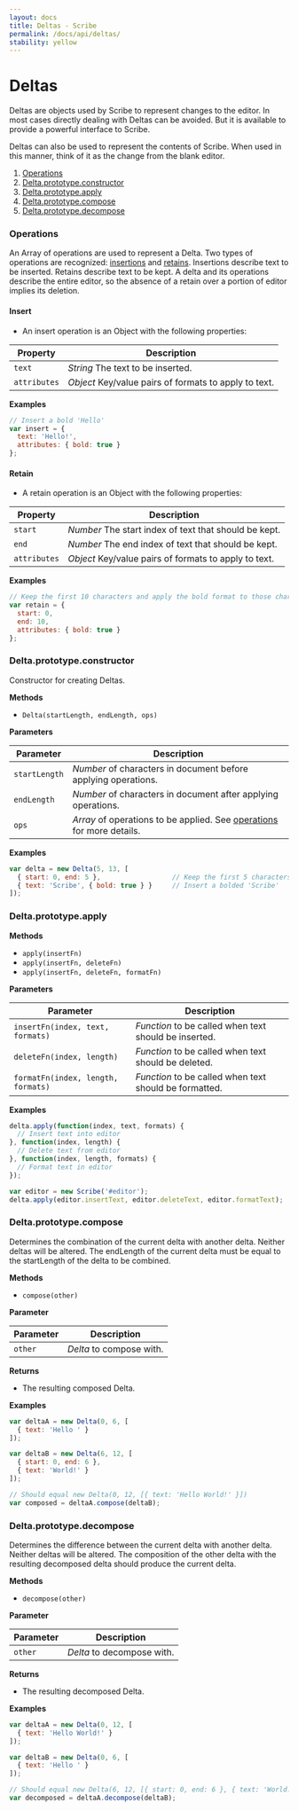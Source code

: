 ```yaml
---
layout: docs
title: Deltas - Scribe
permalink: /docs/api/deltas/
stability: yellow
---
```


# Deltas

Deltas are objects used by Scribe to represent changes to the editor. In most cases directly dealing with Deltas can be avoided. But it is available to provide a powerful interface to Scribe.

Deltas can also be used to represent the contents of Scribe. When used in this manner, think of it as the change from the blank editor.

1. [Operations](#operations)
1. [Delta.prototype.constructor](#constructor)
1. [Delta.prototype.apply](#apply)
1. [Delta.prototype.compose](#compose)
1. [Delta.prototype.decompose](#decompose)

### Operations

An Array of operations are used to represent a Delta. Two types of operations are recognized: [insertions](#insert) and [retains](#retain). Insertions describe text to be inserted. Retains describe text to be kept. A delta and its operations describe the entire editor, so the absence of a retain over a portion of editor implies its deletion.

#### Insert

- An insert operation is an Object with the following properties:

| Property     | Description
|--------------|-------------
| `text`       | _String_ The text to be inserted.
| `attributes` | _Object_ Key/value pairs of formats to apply to text.

**Examples**

```javascript
// Insert a bold 'Hello'
var insert = {
  text: 'Hello!',
  attributes: { bold: true }
};
```

#### Retain

- A retain operation is an Object with the following properties:

| Property     | Description
|--------------|-------------
| `start`      | _Number_ The start index of text that should be kept.
| `end`        | _Number_ The end index of text that should be kept.
| `attributes` | _Object_ Key/value pairs of formats to apply to text.

**Examples**

```javascript
// Keep the first 10 characters and apply the bold format to those characters
var retain = {
  start: 0,
  end: 10,
  attributes: { bold: true }
};
```

### Delta.prototype.constructor

Constructor for creating Deltas.

**Methods**

- `Delta(startLength, endLength, ops)`

**Parameters**

| Parameter      | Description
|----------------|-------------
| `startLength`  | _Number_ of characters in document before applying operations.
| `endLength`    | _Number_ of characters in document after applying operations.
| `ops`          | _Array_ of operations to be applied. See [operations](#operations) for more details.

**Examples**

```javascript
var delta = new Delta(5, 13, [
  { start: 0, end: 5 },                  // Keep the first 5 characters
  { text: 'Scribe', { bold: true } }     // Insert a bolded 'Scribe'
]);
```

### Delta.prototype.apply

**Methods**

- `apply(insertFn)`
- `apply(insertFn, deleteFn)`
- `apply(insertFn, deleteFn, formatFn)`

**Parameters**

| Parameter                          | Description
|------------------------------------|-------------
| `insertFn(index, text, formats)`   | _Function_ to be called when text should be inserted.
| `deleteFn(index, length)`          | _Function_ to be called when text should be deleted.
| `formatFn(index, length, formats)` | _Function_ to be called when text should be formatted.

**Examples**

```javascript
delta.apply(function(index, text, formats) {
  // Insert text into editor
}, function(index, length) {
  // Delete text from editor
}, function(index, length, formats) {
  // Format text in editor
});
```

```javascript
var editor = new Scribe('#editor');
delta.apply(editor.insertText, editor.deleteText, editor.formatText);
```

### Delta.prototype.compose

Determines the combination of the current delta with another delta. Neither deltas will be altered. The endLength of the current delta must be equal to the startLength of the delta to be combined.

**Methods**

- `compose(other)`

**Parameter**

| Parameter | Description
|-----------|-------------
| `other`   | _Delta_ to compose with.

**Returns**

- The resulting composed Delta.

**Examples**

```javascript
var deltaA = new Delta(0, 6, [
  { text: 'Hello ' }
]);

var deltaB = new Delta(6, 12, [
  { start: 0, end: 6 },
  { text: 'World!' }
]);

// Should equal new Delta(0, 12, [{ text: 'Hello World!' }])
var composed = deltaA.compose(deltaB);
```

### Delta.prototype.decompose

Determines the difference between the current delta with another delta. Neither deltas will be altered. The composition of the other delta with the resulting decomposed delta should produce the current delta.

**Methods**

- `decompose(other)`

**Parameter**

| Parameter | Description
|-----------|-------------
| `other`   | _Delta_ to decompose with.

**Returns**

- The resulting decomposed Delta.

**Examples**

```javascript
var deltaA = new Delta(0, 12, [
  { text: 'Hello World!' }
]);

var deltaB = new Delta(0, 6, [
  { text: 'Hello ' }
]);

// Should equal new Delta(6, 12, [{ start: 0, end: 6 }, { text: 'World!' }])
var decomposed = deltaA.decompose(deltaB);

```
